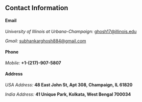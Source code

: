 ## Contact Information

#### Email
*University of Illinois at Urbana-Champaign:* <a href="mailto:ghosh17@illinois.edu?Subject=" target="_top">ghosh17@illinois.edu</a>

*Gmail:* <a href="mailto:subhankarghosh884@gmail.com?Subject=" target="_top">subhankarghosh884@gmail.com</a>


#### Phone
*Mobile:* **+1-(217)-907-5807**

#### Address
*USA Address:* **48 East John St, Apt 308, Champaign, IL 61820**

*India Address:* **41 Unique Park, Kolkata, West Bengal 700034**
